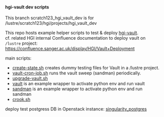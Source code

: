 #### hgi-vault dev scripts

This branch scratch123_hgi_vault_dev is for /lustre/scratch123/hgi/projects/hgi_vault_dev

This repo hosts example helper scripts to test & deploy [hgi-vault](https://github.com/wtsi-hgi/hgi-vault).  
cf. related HGI internal Confluence documentation to deploy vault on `/lustre` project:
https://confluence.sanger.ac.uk/display/HGI/Vault+Deployment
  
main scripts:
- [create-state.sh](create-state.sh) creates dummy testing files for Vault in a /lustre project.
- [vault-cron-job.sh](vault-cron-job.sh) runs the vault sweep (sandman) periodically.
- [upgrade-vault.sh](upgrade-vault.sh)
- [vault](vault) is an example wrapper to activate python env and run vault
- [sandman](sandman) is an example wrapper to activate python env and run sandman
- [crook.sh](crook.sh)

deploy test postgress DB in Openstack instance:
[singularity_postgres](singularity_postgres/README.md)
